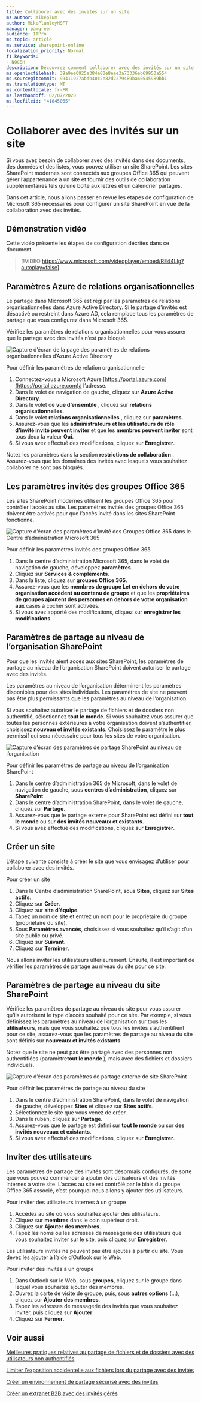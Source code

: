 ```yaml
---
title: Collaborer avec des invités sur un site
ms.author: mikeplum
author: MikePlumleyMSFT
manager: pamgreen
audience: ITPro
ms.topic: article
ms.service: sharepoint-online
localization_priority: Normal
f1.keywords:
- NOCSH
description: Découvrez comment collaborer avec des invités sur un site SharePoint.
ms.openlocfilehash: 39a9ee0925a384a80e8eae3a73336eb69950a554
ms.sourcegitcommit: 99411927abdb40c2e82d2279489ba60545989bb1
ms.translationtype: MT
ms.contentlocale: fr-FR
ms.lasthandoff: 02/07/2020
ms.locfileid: "41845065"
---
```

# <a name="collaborate-with-guests-in-a-site"></a>Collaborer avec des invités sur un site

Si vous avez besoin de collaborer avec des invités dans des documents, des données et des listes, vous pouvez utiliser un site SharePoint. Les sites SharePoint modernes sont connectés aux groupes Office 365 qui peuvent gérer l’appartenance à un site et fournir des outils de collaboration supplémentaires tels qu’une boîte aux lettres et un calendrier partagés.

Dans cet article, nous allons passer en revue les étapes de configuration de Microsoft 365 nécessaires pour configurer un site SharePoint en vue de la collaboration avec des invités.

## <a name="video-demonstration"></a>Démonstration vidéo

Cette vidéo présente les étapes de configuration décrites dans ce document.</br>

> [!VIDEO https://www.microsoft.com/videoplayer/embed/RE44Llg?autoplay=false]

## <a name="azure-organizational-relationships-settings"></a>Paramètres Azure de relations organisationnelles

Le partage dans Microsoft 365 est régi par les paramètres de relations organisationnelles dans Azure Active Directory. Si le partage d’invités est désactivé ou restreint dans Azure AD, cela remplace tous les paramètres de partage que vous configurez dans Microsoft 365.

Vérifiez les paramètres de relations organisationnelles pour vous assurer que le partage avec des invités n’est pas bloqué.

![Capture d’écran de la page des paramètres de relations organisationnelles d’Azure Active Directory](media/azure-ad-organizational-relationships-settings.png)

Pour définir les paramètres de relation organisationnelle

1. Connectez-vous à Microsoft Azure [https://portal.azure.com](https://portal.azure.com)à l’adresse.
2. Dans le volet de navigation de gauche, cliquez sur **Azure Active Directory**.
3. Dans le volet de **vue d’ensemble** , cliquez sur **relations organisationnelles**.
4. Dans le volet **relations organisationnelles** , cliquez sur **paramètres**.
5. Assurez-vous que les **administrateurs et les utilisateurs du rôle d’invité invité peuvent inviter** et que les **membres peuvent inviter** sont tous deux la valeur **Oui**.
6. Si vous avez effectué des modifications, cliquez sur **Enregistrer**.

Notez les paramètres dans la section **restrictions de collaboration** . Assurez-vous que les domaines des invités avec lesquels vous souhaitez collaborer ne sont pas bloqués.

## <a name="office-365-groups-guest-settings"></a>Les paramètres invités des groupes Office 365

Les sites SharePoint modernes utilisent les groupes Office 365 pour contrôler l’accès au site. Les paramètres invités des groupes Office 365 doivent être activés pour que l’accès invité dans les sites SharePoint fonctionne.

![Capture d’écran des paramètres d’invité des Groupes Office 365 dans le Centre d’administration Microsoft 365](media/office-365-groups-guest-settings.png)

Pour définir les paramètres invités des groupes Office 365

1. Dans le centre d’administration Microsoft 365, dans le volet de navigation de gauche, développez **paramètres**.
2. Cliquez sur **Services & compléments**.
3. Dans la liste, cliquez sur **groupes Office 365**.
4. Assurez-vous que les **membres de groupe Let en dehors de votre organisation accèdent au contenu de groupe** et que les **propriétaires de groupes ajoutent des personnes en dehors de votre organisation aux** cases à cocher sont activées.
5. Si vous avez apporté des modifications, cliquez sur **enregistrer les modifications**.


## <a name="sharepoint-organization-level-sharing-settings"></a>Paramètres de partage au niveau de l’organisation SharePoint

Pour que les invités aient accès aux sites SharePoint, les paramètres de partage au niveau de l’organisation SharePoint doivent autoriser le partage avec des invités.

Les paramètres au niveau de l’organisation déterminent les paramètres disponibles pour des sites individuels. Les paramètres de site ne peuvent pas être plus permissants que les paramètres au niveau de l’organisation.

Si vous souhaitez autoriser le partage de fichiers et de dossiers non authentifié, sélectionnez **tout le monde**. Si vous souhaitez vous assurer que toutes les personnes extérieures à votre organisation doivent s’authentifier, choisissez **nouveau et invités existants**. Choisissez le paramètre le plus permissif qui sera nécessaire pour tous les sites de votre organisation.

![Capture d’écran des paramètres de partage SharePoint au niveau de l’organisation](media/sharepoint-organization-external-sharing-controls.png)


Pour définir les paramètres de partage au niveau de l’organisation SharePoint

1. Dans le centre d’administration 365 de Microsoft, dans le volet de navigation de gauche, sous **centres d’administration**, cliquez sur **SharePoint**.
2. Dans le centre d’administration SharePoint, dans le volet de gauche, cliquez sur **Partage**.
3. Assurez-vous que le partage externe pour SharePoint est défini sur **tout le monde** ou sur **des invités nouveaux et existants**.
4. Si vous avez effectué des modifications, cliquez sur **Enregistrer**.

## <a name="create-a-site"></a>Créer un site

L’étape suivante consiste à créer le site que vous envisagez d’utiliser pour collaborer avec des invités.

Pour créer un site
1. Dans le Centre d’administration SharePoint, sous **Sites**, cliquez sur **Sites actifs**.
2. Cliquez sur **Créer**.
3. Cliquez sur **site d’équipe**.
4. Tapez un nom de site et entrez un nom pour le propriétaire du groupe (propriétaire du site).
5. Sous **Paramètres avancés**, choisissez si vous souhaitez qu’il s’agit d’un site public ou privé.
6. Cliquez sur **Suivant**.
7. Cliquez sur **Terminer**.

Nous allons inviter les utilisateurs ultérieurement. Ensuite, il est important de vérifier les paramètres de partage au niveau du site pour ce site.

## <a name="sharepoint-site-level-sharing-settings"></a>Paramètres de partage au niveau du site SharePoint

Vérifiez les paramètres de partage au niveau du site pour vous assurer qu’ils autorisent le type d’accès souhaité pour ce site. Par exemple, si vous définissez les paramètres au niveau de l’organisation sur tous les **utilisateurs**, mais que vous souhaitez que tous les invités s’authentifient pour ce site, assurez-vous que les paramètres de partage au niveau du site sont définis sur **nouveaux et invités existants**.

Notez que le site ne peut pas être partagé avec des personnes non authentifiées (paramètre**tout le monde** ), mais avec des fichiers et dossiers individuels.

![Capture d’écran des paramètres de partage externe de site SharePoint](media/sharepoint-site-external-sharing-settings.png)

Pour définir les paramètres de partage au niveau du site
1. Dans le centre d’administration SharePoint, dans le volet de navigation de gauche, développez **Sites** et cliquez sur **Sites actifs**.
2. Sélectionnez le site que vous venez de créer.
3. Dans le ruban, cliquez sur **Partage**. 
4. Assurez-vous que le partage est défini sur **tout le monde** ou sur **des invités nouveaux et existants**.
5. Si vous avez effectué des modifications, cliquez sur **Enregistrer**.

## <a name="invite-users"></a>Inviter des utilisateurs

Les paramètres de partage des invités sont désormais configurés, de sorte que vous pouvez commencer à ajouter des utilisateurs et des invités internes à votre site. L’accès au site est contrôlé par le biais du groupe Office 365 associé, c’est pourquoi nous allons y ajouter des utilisateurs.

Pour inviter des utilisateurs internes à un groupe
1. Accédez au site où vous souhaitez ajouter des utilisateurs.
2. Cliquez sur **membres** dans le coin supérieur droit.
3. Cliquez sur **Ajouter des membres**.
4. Tapez les noms ou les adresses de messagerie des utilisateurs que vous souhaitez inviter sur le site, puis cliquez sur **Enregistrer**.

Les utilisateurs invités ne peuvent pas être ajoutés à partir du site. Vous devez les ajouter à l’aide d’Outlook sur le Web.

Pour inviter des invités à un groupe
1. Dans Outlook sur le Web, sous **groupes**, cliquez sur le groupe dans lequel vous souhaitez ajouter des membres.
2. Ouvrez la carte de visite de groupe, puis, sous **autres options** (...), cliquez sur **Ajouter des membres**.
3. Tapez les adresses de messagerie des invités que vous souhaitez inviter, puis cliquez sur **Ajouter**.
4. Cliquez sur **Fermer**.

## <a name="see-also"></a>Voir aussi

[Meilleures pratiques relatives au partage de fichiers et de dossiers avec des utilisateurs non authentifiés](best-practices-anonymous-sharing.md)

[Limiter l’exposition accidentelle aux fichiers lors du partage avec des invités](sharing-limit-accidental-exposure.md)

[Créer un environnement de partage sécurisé avec des invités](create-a-secure-guest-sharing-environment.md)

[Créer un extranet B2B avec des invités gérés](b2b-extranet.md)

